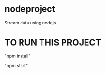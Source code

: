# nodeproject

Stream data using nodejs

TO RUN THIS PROJECT
===================================

"npm install"

"npm start"
